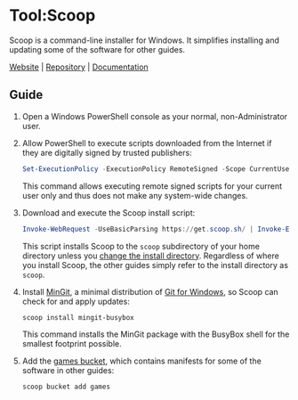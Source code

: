 # Tool:Scoop

Scoop is a command-line installer for Windows. It simplifies installing and
updating some of the software for other guides.

[Website][] | [Repository][] | [Documentation][]

## Guide

1. Open a Windows PowerShell console as your normal, non-Administrator user.
1. Allow PowerShell to execute scripts downloaded from the Internet if they are
   digitally signed by trusted publishers:

   ```powershell
   Set-ExecutionPolicy -ExecutionPolicy RemoteSigned -Scope CurrentUser
   ```

   This command allows executing remote signed scripts for your current user
   only and thus does not make any system-wide changes.

1. Download and execute the Scoop install script:

   ```powershell
   Invoke-WebRequest -UseBasicParsing https://get.scoop.sh/ | Invoke-Expression
   ```

   This script installs Scoop to the `scoop` subdirectory of your home directory
   unless you [change the install directory][]. Regardless of where you install
   Scoop, the other guides simply refer to the install directory as `scoop`.

1. Install [MinGit][], a minimal distribution of [Git for Windows][], so Scoop
   can check for and apply updates:

   ```powershell
   scoop install mingit-busybox
   ```

   This command installs the MinGit package with the BusyBox shell for the
   smallest footprint possible.

1. Add the [games bucket][], which contains manifests for some of the software
   in other guides:

   ```powershell
   scoop bucket add games
   ```

<!-- Reference Links -->

[change the install directory]:
  https://github.com/lukesampson/scoop#install-scoop-to-a-custom-directory-by-changing-scoop
[documentation]: https://github.com/lukesampson/scoop/wiki
[games bucket]: https://github.com/Calinou/scoop-games
[git for windows]: https://gitforwindows.org/
[mingit]: https://github.com/git-for-windows/git/wiki/MinGit
[repository]: https://github.com/lukesampson/scoop
[website]: https://scoop.sh/
